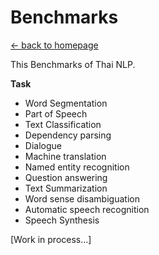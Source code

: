 # Benchmarks
[<- back to homepage](../)

This Benchmarks of Thai NLP.

**Task**
- Word Segmentation
- Part of Speech
- Text Classification
- Dependency parsing
- Dialogue
- Machine translation
- Named entity recognition
- Question answering
- Text Summarization
- Word sense disambiguation
- Automatic speech recognition
- Speech Synthesis

[Work in process...]
